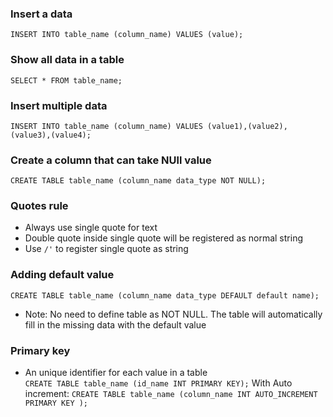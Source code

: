 ### Insert a data 
```INSERT INTO table_name (column_name) VALUES (value);```
### Show all data in a table
```SELECT * FROM table_name;```
### Insert multiple data 
```INSERT INTO table_name (column_name) VALUES (value1),(value2),(value3),(value4);```
### Create a column that can take NUll value
```CREATE TABLE table_name (column_name data_type NOT NULL);```
### Quotes rule
* Always use single quote for text 
* Double quote inside single quote will be registered as normal string
* Use ```/'``` to register single quote as string
### Adding default value
```CREATE TABLE table_name (column_name data_type DEFAULT default name); ```
* Note: No need to define table as NOT NULL. 
The table will automatically fill in the missing data with the default value
### Primary key
* An unique identifier for each value in a table\
```CREATE TABLE table_name (id_name INT PRIMARY KEY);```
With Auto increment: ```CREATE TABLE table_name (column_name INT AUTO_INCREMENT PRIMARY KEY );```
